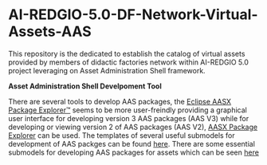 # AI-REDGIO-5.0-DF-Network-Virtual-Assets-AAS
This repository is the dedicated to establish the catalog of virtual assets provided by members of didactic factories network within AI-REDGIO 5.0 project leveraging on Asset Administration Shell framework.  

__Asset Administration Shell Develpoment Tool__

There are several tools to develop AAS packages, the [Eclipse AASX Package Explorer™](https://github.com/eclipse-aaspe/package-explorer) seems to be more user-freindly providing a graphical user interface for developing version 3 AAS packages (AAS V3) while for developing or viewing version 2 of AAS packages (AAS V2), [AASX Package Explorer](https://github.com/eclipse-aaspe/package-explorer/tree/V2) can be used. The templates of several useful submodels for development of AAS packges can be found [here](https://github.com/admin-shell-io/submodel-templates/tree/main).
There are some essential submodels for developing AAS packages for assets which can be seen [here](https://github.com/AI-REDGIO-5-0/AI-REDGIO-5.0-DF-Network-Virtual-Assets-AAS/tree/main/Essential%20Submodels)
